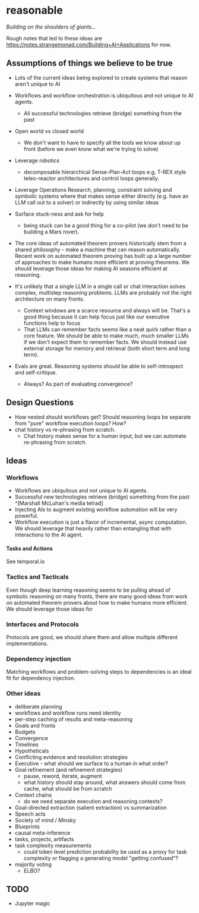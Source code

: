 # reasonable

_Building on the shoulders of giants..._

Rough notes that led to these ideas are https://notes.strangemonad.com/Building+AI+Applications for now. 

## Assumptions of things we believe to be true

- Lots of the current ideas being explored to create systems that reason aren't unique to AI

- Workflows and workflow orchestration is ubiquitous and not unique to AI agents.
  - All successful technologies retrieve (bridge) something from the past
- Open world vs closed world
  - We don't want to have to specify all the tools we know about up front (before we even know what we're trying to solve)
- Leverage robotics
  -  decomposable hierarchical Sense-Plan-Act loops e.g. T-REX style teleo-reactor architectures and control loops generally.
- Leverage Operations Research, planning, constraint solving and symbolic systems where that makes sense either directly (e.g. have an LLM call out to a solver) or indirectly by using similar ideas
- Surface stuck-ness and ask for help
  - being stuck can be a good thing for a co-pilot (we don't need to be building a Mars rover).
- The core ideas of automated theorem provers historically stem from a shared philosophy - make a machine that can reason automatically. Recent work on automated theorem proving has built up a large number of approaches to make humans more efficient at proving theorems. We should leverage those ideas for making AI seasons efficient at reasoning.
- It's unlikely that a single LLM in a single call or chat interaction solves complex, multistep reasoning problems. LLMs are probably not the right architecture on many fronts.
  - Context windows are a scarce resource and always will be. That's a good thing because it can help focus just like our executive functions help to focus
  - That LLMs can remember facts seems like a neat quirk rather than a core feature. We should be able to make much, much smaller LLMs if we don't expect them to remember facts. We should instead use external storage for memory and retrieval (both short term and long term).
- Evals are great. Reasoning systems should be able to self-introspect and self-critique.
  - Always? As part of evaluating convergence? 


## Design Questions
- How nested should workflows get? Should reasoning loops be separate from "pure" workflow execution loops? How?
- chat history vs re-phrasing from scratch.
  - Chat history makes sense for a human input, but we can automate re-phrasing from scratch.


## Ideas

### Workflows
- Workflows are ubiquitous and not unique to AI agents.
- Successful new technologies retrieve (bridge) something from the past ^[Marshall McLuhan's media tetrad]
- Injecting AIs to augment existing workflow automation will be very powerful.
- Workflow execution is just a flavor of incremental, async computation. We should leverage that heavily rather than entangling that with interactions to the AI agent.

#### Tasks and Actions
See temporal.io

### Tactics and Tacticals
Even though deep learning reasoning seems to be pulling ahead of symbolic reasoning on many fronts, there are many 
good ideas from work on automated theorem provers about how to make humans more efficient. We should leverage those ideas for


### Interfaces and Protocols
Protocols are good, we should share them and allow multiple different implementations.


### Dependency injection
Matching workflows and problem-solving steps to dependencies is an ideal fit for dependency injection.


### Other ideas
- deliberate planning
- workflows and workflow runs need identity
- per-step caching of results and meta-reasoning
- Goals and fronts
- Budgets
- Convergence
- Timelines
- Hypotheticals
- Conflicting evidence and resolution strategies
- Executive - what should we surface to a human in what order?
- Goal refinement (and refinement strategies)
  - pause, reword, iterate, augment
  - what history should stay around, what answers should come from cache, what should be from scratch
- Context chains
  - do we need separate execution and reasoning contexts?
- Goal-directed extraction (salient extraction) vs summarization
- Speech acts
- Society of mind / Minsky
- Blueprints
- causal meta-inference
- tasks, projects, artifacts
- task complexity measurements
  - could token level prediction probability be used as a proxy for task complexity or flagging a generating model "getting confused"?
- majority voting
  - ELBO?


## TODO
- Jupyter magic